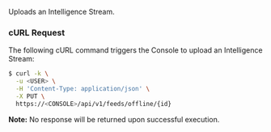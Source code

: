 Uploads an Intelligence Stream.

### cURL Request

The following cURL command triggers the Console to upload an Intelligence Stream:

```bash
$ curl -k \
  -u <USER> \
  -H 'Content-Type: application/json' \
  -X PUT \
  https://<CONSOLE>/api/v1/feeds/offline/{id}
```

**Note:** No response will be returned upon successful execution.

